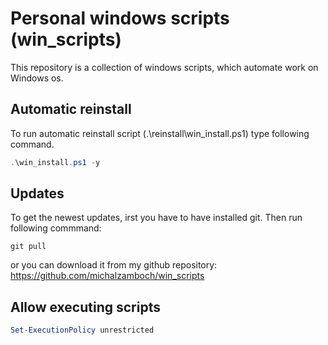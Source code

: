 # Personal windows scripts (win_scripts)
This repository is a collection of windows scripts, which automate work on Windows os. 

## Automatic reinstall
To run automatic reinstall script (.\reinstall\win_install.ps1) type following command.
```powershell
.\win_install.ps1 -y
```

## Updates
To get the newest updates, irst you have to have installed git.
Then run following commmand:
```poweshell
git pull
```
or you can download it from my github repository:
https://github.com/michalzamboch/win_scripts

## Allow executing scripts
```powershell
Set-ExecutionPolicy unrestricted
```
